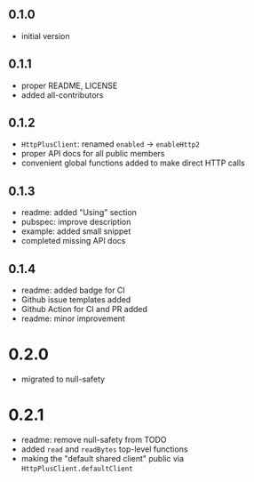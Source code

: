 ## 0.1.0

- initial version

## 0.1.1

- proper README, LICENSE
- added all-contributors

## 0.1.2

- `HttpPlusClient`: renamed `enabled` -> `enableHttp2`
- proper API docs for all public members
- convenient global functions added to make direct HTTP calls

## 0.1.3

- readme: added "Using" section
- pubspec: improve description
- example: added small snippet
- completed missing API docs

## 0.1.4

- readme: added badge for CI
- Github issue templates added
- Github Action for CI and PR added
- readme: minor improvement

# 0.2.0

- migrated to null-safety

# 0.2.1

- readme: remove null-safety from TODO
- added `read` and `readBytes` top-level functions
- making the "default shared client" public via `HttpPlusClient.defaultClient`